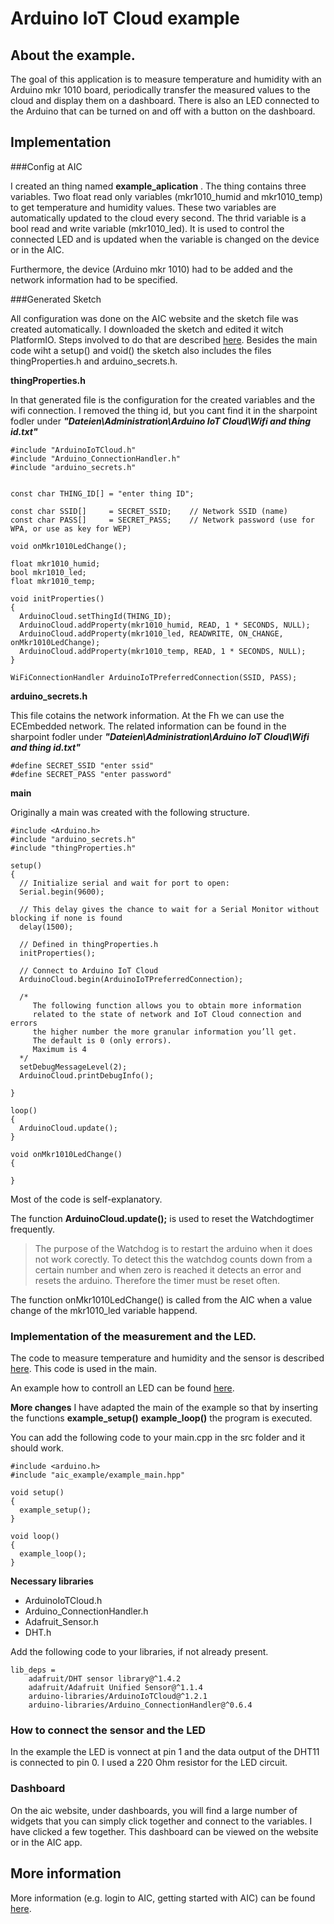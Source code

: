 # Arduino IoT Cloud example

## About the example.
The goal of this application is to measure temperature and humidity with an Arduino mkr 1010 board, periodically transfer the measured values to the cloud and display them on a dashboard. There is also an LED connected to the Arduino that can be turned on and off with a button on the dashboard.

## Implementation

###Config at AIC

I created an thing named **example_aplication** . The thing contains three variables. Two float read only variables (mkr1010_humid and mkr1010_temp) to get temperature and humidity values. These two variables are automatically updated to the cloud every second. The thrid variable is a bool read and write variable (mkr1010_led). It is used to control the connected LED and is updated when the variable is changed on the device or in the AIC.

Furthermore, the device (Arduino mkr 1010) had to be added and the network information had to be specified.

###Generated Sketch

All configuration was done on the AIC website and the sketch file was created automatically. I downloaded the sketch and edited it witch PlatformIO. Steps involved to do that are described [here](doc-aic-getting-started.md). Besides the main code wiht a setup() and void() the sketch also includes the files thingProperties.h and arduino_secrets.h.

**thingProperties.h**

In that generated file is the configuration for the created variables and the wifi connection. I removed the thing id, but you cant find it in the sharpoint fodler under ***"Dateien\Administration\Arduino IoT Cloud\Wifi and thing id.txt"***

```
#include "ArduinoIoTCloud.h"
#include "Arduino_ConnectionHandler.h"
#include "arduino_secrets.h"


const char THING_ID[] = "enter thing ID";

const char SSID[]     = SECRET_SSID;    // Network SSID (name)
const char PASS[]     = SECRET_PASS;    // Network password (use for WPA, or use as key for WEP)

void onMkr1010LedChange();

float mkr1010_humid;
bool mkr1010_led;
float mkr1010_temp;

void initProperties()
{
  ArduinoCloud.setThingId(THING_ID);
  ArduinoCloud.addProperty(mkr1010_humid, READ, 1 * SECONDS, NULL);
  ArduinoCloud.addProperty(mkr1010_led, READWRITE, ON_CHANGE, onMkr1010LedChange);
  ArduinoCloud.addProperty(mkr1010_temp, READ, 1 * SECONDS, NULL);
}

WiFiConnectionHandler ArduinoIoTPreferredConnection(SSID, PASS);
```

**arduino_secrets.h**

This file cotains the network information. At the Fh we can use the ECEmbedded network. The related information can be found in the sharpoint fodler under ***"Dateien\Administration\Arduino IoT Cloud\Wifi and thing id.txt"***
```
#define SECRET_SSID "enter ssid"
#define SECRET_PASS "enter password"
```
**main**

Originally a main was created with the following structure.
```
#include <Arduino.h>
#include "arduino_secrets.h"
#include "thingProperties.h"

setup()
{
  // Initialize serial and wait for port to open:
  Serial.begin(9600);

  // This delay gives the chance to wait for a Serial Monitor without blocking if none is found
  delay(1500);

  // Defined in thingProperties.h
  initProperties();

  // Connect to Arduino IoT Cloud
  ArduinoCloud.begin(ArduinoIoTPreferredConnection);

  /*
     The following function allows you to obtain more information
     related to the state of network and IoT Cloud connection and errors
     the higher number the more granular information you’ll get.
     The default is 0 (only errors).
     Maximum is 4
  */
  setDebugMessageLevel(2);
  ArduinoCloud.printDebugInfo();

}

loop()
{
  ArduinoCloud.update();
}

void onMkr1010LedChange()  
{
  
}
```
Most of the code is self-explanatory.

The function **ArduinoCloud.update();** is used to reset the Watchdogtimer frequently.

> The purpose of the Watchdog is to restart the arduino when it does not work corectly. To detect this the watchdog counts down from a certain number and when zero is reached it detects an error and resets the arduino. Therefore the timer must be reset often.

The function onMkr1010LedChange() is called from the AIC when a value change of the mkr1010_led variable happend.

### Implementation of the measurement and the LED.

The code to measure temperature and humidity and the sensor is described [here](../arduino-hardware/doc-ahw-temp-humid.md). This code is used in the main.

An example how to controll an LED can be found [here](https://www.arduino.cc/en/Tutorial/BuiltInExamples/Blink). 

**More changes**
I have adapted the main of the example so that by inserting the functions **example_setup()** **example_loop()** the program is executed.

You can add the following code to your main.cpp in the src folder and it should work.

```
#include <arduino.h>
#include "aic_example/example_main.hpp"

void setup() 
{
  example_setup();
}

void loop() 
{
  example_loop();
}
```
**Necessary libraries**

- ArduinoIoTCloud.h
- Arduino_ConnectionHandler.h
- Adafruit_Sensor.h
- DHT.h

Add the following code to your libraries, if not already present.

```
lib_deps = 
	adafruit/DHT sensor library@^1.4.2
	adafruit/Adafruit Unified Sensor@^1.1.4
	arduino-libraries/ArduinoIoTCloud@^1.2.1
	arduino-libraries/Arduino_ConnectionHandler@^0.6.4
```
### How to connect the sensor and the LED
In the example the LED is vonnect at pin 1 and the data output of the DHT11 is connected to pin 0. I used a 220 Ohm resistor for the LED circuit.

### Dashboard
On the aic website, under dashboards, you will find a large number of widgets that you can simply click together and connect to the variables. I have clicked a few together. This dashboard can be viewed on the website or in the AIC app.

## More information
More information (e.g. login to AIC, getting started with AIC) can be found [here](doc-aic-getting-started.md).